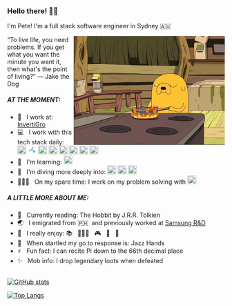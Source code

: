### Hello there! 🖖🏼

I'm Pete! I'm a full stack software engineer in Sydney 🇦🇺 

<img src="https://github.com/shakespete/shakespete/blob/main/bacon_jake.gif" align="right" width="350" height="auto">

“To live life, you need problems. If you get what you want the minute you want it, then what's the point of living?” ― Jake the Dog

<h5>AT THE MOMENT:</h5>

- 💼 &nbsp;&nbsp;I work at: [InvertiGro](https://www.invertigro.com/)<br/>
- 💻 &nbsp;&nbsp;I work with this tech stack daily: <a href="https://reactjs.org/" target="_blank"><img src="https://cdn.jsdelivr.net/gh/devicons/devicon/icons/react/react-original.svg" width="20" height="20" /></a>
<a href="https://moleculer.services/" target="_blank"><img src="https://github.com/shakespete/shakespete/blob/main/moleculer.svg" width="20" height="20" /></a>
<a href="https://developer.mozilla.org/en-US/docs/Web/JavaScript" target="_blank"><img src="https://cdn.jsdelivr.net/gh/devicons/devicon/icons/javascript/javascript-original.svg" width="20" height="20" /></a>
<a href="https://nodejs.org/en/" target="_blank"><img src="https://cdn.jsdelivr.net/gh/devicons/devicon/icons/nodejs/nodejs-original.svg" width="20" height="20" /></a>
<a href="https://graphql.org/" target="_blank"><img src="https://cdn.jsdelivr.net/gh/devicons/devicon/icons/graphql/graphql-plain.svg" width="20" height="20" /></a>
<a href="https://www.postgresql.org/" target="_blank"><img src="https://cdn.jsdelivr.net/gh/devicons/devicon/icons/postgresql/postgresql-original.svg" width="20" height="20" /></a>
<a href="https://www.docker.com/" target="_blank"><img src="https://cdn.jsdelivr.net/gh/devicons/devicon/icons/docker/docker-original.svg" width="20" height="20" /></a>
<a href="https://git-scm.com/" target="_blank"><img src="https://cdn.jsdelivr.net/gh/devicons/devicon/icons/git/git-original.svg" width="20" height="20" /></a><br/>
- 🌱 &nbsp;&nbsp;I'm learning: <a href="https://www.rust-lang.org/" target="_blank"><img src="https://cdn.jsdelivr.net/gh/devicons/devicon/icons/rust/rust-plain.svg" width="20" height="20" /></a><br/>
- 🔭 &nbsp;&nbsp;I'm diving more deeply into: 
<a href="https://www.cplusplus.com/info/faq/" target="_blank"><img src="https://cdn.jsdelivr.net/gh/devicons/devicon/icons/cplusplus/cplusplus-original.svg" width="20" height="20" /></a>
<a href="https://reactjs.org/" target="_blank"><img src="https://cdn.jsdelivr.net/gh/devicons/devicon/icons/react/react-original.svg" width="20" height="20" /></a>
<a href="https://www.docker.com/" target="_blank"><img src="https://cdn.jsdelivr.net/gh/devicons/devicon/icons/docker/docker-original.svg" width="20" height="20" /></a><br/>
- 👨🏻‍💻 &nbsp;&nbsp;On my spare time: I work on my problem solving with <a href="https://www.cplusplus.com/info/faq/" target="_blank"><img src="https://cdn.jsdelivr.net/gh/devicons/devicon/icons/cplusplus/cplusplus-original.svg" width="20" height="20" /></a><br/>

<h5>A LITTLE MORE ABOUT ME:</h5>

- 📖 &nbsp;&nbsp;Currently reading: The Hobbit by J.R.R. Tolkien<br/>
- 🌏 &nbsp;&nbsp;I emigrated from 🇵🇭&nbsp;&nbsp;and previously worked at [Samsung R&D](https://research.samsung.com/srph)<br/>
- 🤪 &nbsp;&nbsp;I really enjoy: 📚 &nbsp;&nbsp;🏃🏻‍♂️ &nbsp;&nbsp;🎮 &nbsp;&nbsp;🍣 &nbsp;&nbsp;🍰 <br/>
- 👻 &nbsp;&nbsp;When startled my go to response is: Jazz Hands<br/>
- ⚡️ &nbsp;&nbsp;Fun fact: I can recite Pi down to the 66th decimal place<br/>
- ✨ &nbsp;&nbsp;Mob info: I drop legendary loots when defeated<br/><br/>

[![GitHub stats](https://github-readme-stats.vercel.app/api?username=shakespete)](https://github.com/shakespete/github-readme-stats)

[![Top Langs](https://github-readme-stats.vercel.app/api/top-langs/?username=shakespete)](https://github.com/shakespete/github-readme-stats)<br/>

